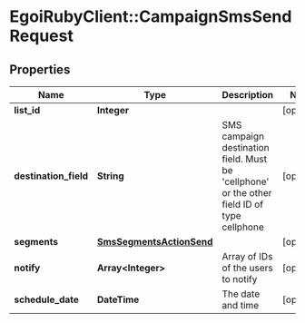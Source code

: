 # EgoiRubyClient::CampaignSmsSendRequest

## Properties
Name | Type | Description | Notes
------------ | ------------- | ------------- | -------------
**list_id** | **Integer** |  | [optional] 
**destination_field** | **String** | SMS campaign destination field. Must be &#39;cellphone&#39; or the other field ID of type                                 cellphone | [optional] 
**segments** | [**SmsSegmentsActionSend**](SmsSegmentsActionSend.md) |  | [optional] 
**notify** | **Array&lt;Integer&gt;** | Array of IDs of the users to notify | [optional] 
**schedule_date** | **DateTime** | The date and time | [optional] 


